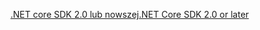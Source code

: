 [<span data-ttu-id="ee033-101">.NET core SDK 2.0 lub nowszej</span><span class="sxs-lookup"><span data-stu-id="ee033-101">.NET Core SDK 2.0 or later</span></span>](https://www.microsoft.com/net/download)

